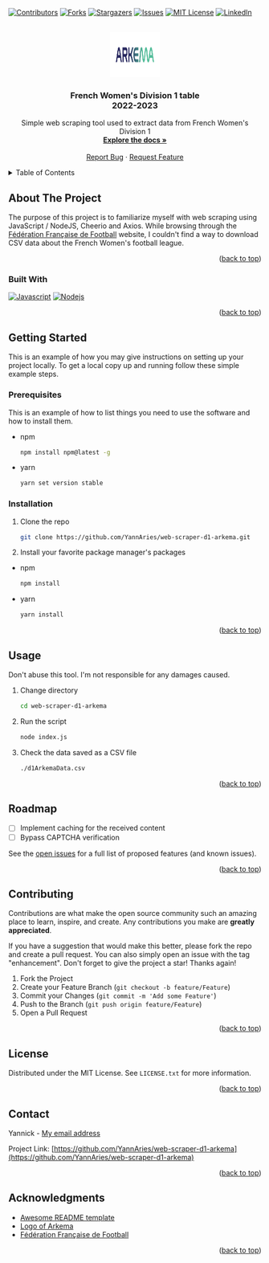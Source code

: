 <!-- Improved compatibility of back to top link: See: https://github.com/othneildrew/Best-README-Template/pull/73 -->
<a name="readme-top"></a>
<!--
*** Thanks for checking out the Best-README-Template. If you have a suggestion
*** that would make this better, please fork the repo and create a pull request
*** or simply open an issue with the tag "enhancement".
*** Don't forget to give the project a star!
*** Thanks again! Now go create something AMAZING! :D
-->



<!-- PROJECT SHIELDS -->
<!--
*** I'm using markdown "reference style" links for readability.
*** Reference links are enclosed in brackets [ ] instead of parentheses ( ).
*** See the bottom of this document for the declaration of the reference variables
*** for contributors-url, forks-url, etc. This is an optional, concise syntax you may use.
*** https://www.markdownguide.org/basic-syntax/#reference-style-links
-->
[![Contributors][contributors-shield]][contributors-url]
[![Forks][forks-shield]][forks-url]
[![Stargazers][stars-shield]][stars-url]
[![Issues][issues-shield]][issues-url]
[![MIT License][license-shield]][license-url]
[![LinkedIn][linkedin-shield]][linkedin-url]



<!-- PROJECT LOGO -->
<br />
<div align="center">
  <a href="https://github.com/YannAries/web-scraper-d1-arkema">
    <img src="images/640px-ARKEMA_logo.png" alt="Logo" width="100" height="90">
  </a>

<h3 align="center">French Women's Division 1 table<br>2022-2023</h3>

  <p align="center">
    Simple web scraping tool used to extract data from French Women's Division 1
    <br />
    <a href="https://github.com/YannAries/web-scraper-d1-arkema"><strong>Explore the docs »</strong></a>
    <br />
    <br />
    <!-- <a href="https://github.com/YannAries/web-scraper-d1-arkema">View Demo</a> 
    · -->
    <a href="https://github.com/YannAries/web-scraper-d1-arkema/issues">Report Bug</a>
    ·
    <a href="https://github.com/YannAries/web-scraper-d1-arkema/pulls">Request Feature</a>
  </p>
</div>



<!-- TABLE OF CONTENTS -->
<details>
  <summary>Table of Contents</summary>
  <ol>
    <li>
      <a href="#about-the-project">About The Project</a>
      <ul>
        <li><a href="#built-with">Built With</a></li>
      </ul>
    </li>
    <li>
      <a href="#getting-started">Getting Started</a>
      <ul>
        <li><a href="#prerequisites">Prerequisites</a></li>
        <li><a href="#installation">Installation</a></li>
      </ul>
    </li>
    <li><a href="#usage">Usage</a></li>
    <li><a href="#roadmap">Roadmap</a></li>
    <li><a href="#contributing">Contributing</a></li>
    <li><a href="#license">License</a></li>
    <li><a href="#contact">Contact</a></li>
    <li><a href="#acknowledgments">Acknowledgments</a></li>
  </ol>
</details>

<!-- ABOUT THE PROJECT -->
## About The Project

The purpose of this project is to familiarize myself with web scraping using JavaScript / NodeJS, Cheerio and Axios. While browsing through the [Fédération Française de Football](https://www.fff.fr) website, I couldn't find a way to download CSV data about the French Women's football league.

<p align="right">(<a href="#readme-top">back to top</a>)</p>

### Built With

[![Javascript][Javascript.com]][Javascript-url]
[![Nodejs][Nodejs.org]][Nodejs-url]

<p align="right">(<a href="#readme-top">back to top</a>)</p>

<!-- GETTING STARTED -->
## Getting Started

This is an example of how you may give instructions on setting up your project locally.
To get a local copy up and running follow these simple example steps.

### Prerequisites

This is an example of how to list things you need to use the software and how to install them.
* npm
  ```sh
  npm install npm@latest -g
  ```
* yarn
  ```sh
  yarn set version stable
  ```

### Installation

1. Clone the repo
   ```sh
   git clone https://github.com/YannAries/web-scraper-d1-arkema.git
   ```
2. Install your favorite package manager's packages
* npm
   ```sh
   npm install
   ```
* yarn   
   ```sh
   yarn install
   ```

<p align="right">(<a href="#readme-top">back to top</a>)</p>

<!-- USAGE EXAMPLES -->
## Usage

Don't abuse this tool. I'm not responsible for any damages caused.

1. Change directory
   ```sh
   cd web-scraper-d1-arkema
   ```
2. Run the script
   ```sh
   node index.js
   ```
3. Check the data saved as a CSV file 
   ```sh
   ./d1ArkemaData.csv
   ```

<!-- _For more examples, please refer to the [Documentation](https://github.com/YannAries/web-scraper-d1-arkema/blob/master/README.md)_ -->

<p align="right">(<a href="#readme-top">back to top</a>)</p>

<!-- ROADMAP -->
## Roadmap

- [ ] Implement caching for the received content
- [ ] Bypass CAPTCHA verification

See the [open issues](https://github.com/YannAries/web-scraper-d1-arkema/issues) for a full list of proposed features (and known issues).

<p align="right">(<a href="#readme-top">back to top</a>)</p>

<!-- CONTRIBUTING -->
## Contributing

Contributions are what make the open source community such an amazing place to learn, inspire, and create. Any contributions you make are **greatly appreciated**.

If you have a suggestion that would make this better, please fork the repo and create a pull request. You can also simply open an issue with the tag "enhancement".
Don't forget to give the project a star! Thanks again!

1. Fork the Project
2. Create your Feature Branch (`git checkout -b feature/Feature`)
3. Commit your Changes (`git commit -m 'Add some Feature'`)
4. Push to the Branch (`git push origin feature/Feature`)
5. Open a Pull Request

<p align="right">(<a href="#readme-top">back to top</a>)</p>

<!-- LICENSE -->
## License

Distributed under the MIT License. See `LICENSE.txt` for more information.

<p align="right">(<a href="#readme-top">back to top</a>)</p>

<!-- CONTACT -->
## Contact

Yannick - [My email address](mailto:yann-pro.wktf4@slmail.me)

Project Link: [https://github.com/YannAries/web-scraper-d1-arkema](https://github.com/YannAries/web-scraper-d1-arkema)

<p align="right">(<a href="#readme-top">back to top</a>)</p>

<!-- ACKNOWLEDGMENTS -->
## Acknowledgments

* [Awesome README template](https://github.com/othneildrew/Best-README-Template)
* [Logo of Arkema](www.arkema.com)
* [Fédération Française de Football](https://www.fff.fr)

<p align="right">(<a href="#readme-top">back to top</a>)</p>

<!-- MARKDOWN LINKS & IMAGES -->
<!-- https://www.markdownguide.org/basic-syntax/#reference-style-links -->
[contributors-shield]: https://img.shields.io/github/contributors/YannAries/web-scraper-d1-arkema.svg?style=for-the-badge
[contributors-url]: https://github.com/YannAries/web-scraper-d1-arkema/graphs/contributors
[forks-shield]: https://img.shields.io/github/forks/YannAries/web-scraper-d1-arkema.svg?style=for-the-badge
[forks-url]: https://github.com/YannAries/web-scraper-d1-arkema/network/members
[stars-shield]: https://img.shields.io/github/stars/YannAries/web-scraper-d1-arkema.svg?style=for-the-badge
[stars-url]: https://github.com/YannAries/web-scraper-d1-arkema/stargazers
[issues-shield]: https://img.shields.io/github/issues/YannAries/web-scraper-d1-arkema.svg?style=for-the-badge
[issues-url]: https://github.com/YannAries/web-scraper-d1-arkema/issues
[license-shield]: https://img.shields.io/github/license/YannAries/web-scraper-d1-arkema.svg?style=for-the-badge
[license-url]: https://github.com/YannAries/web-scraper-d1-arkema/blob/master/LICENSE.txt
[linkedin-shield]: https://img.shields.io/badge/-LinkedIn-black.svg?style=for-the-badge&logo=linkedin&colorB=555
[linkedin-url]: https://linkedin.com/in/yannick-guionfirmin
[Javascript.com]: https://img.shields.io/badge/JavaScript-323330?style=for-the-badge&logo=javascript&logoColor=F7DF1E
[Javascript-url]: https://www.javascript.com/
[Nodejs.org]: https://img.shields.io/badge/Node.js-339933?style=for-the-badge&logo=nodedotjs&logoColor=white
[Nodejs-url]: https://nodejs.org/
[Npmjs.com]: https://img.shields.io/badge/npm-CB3837?style=for-the-badge&logo=npm&logoColor=white
[Npm-url]: https://npmjs.com